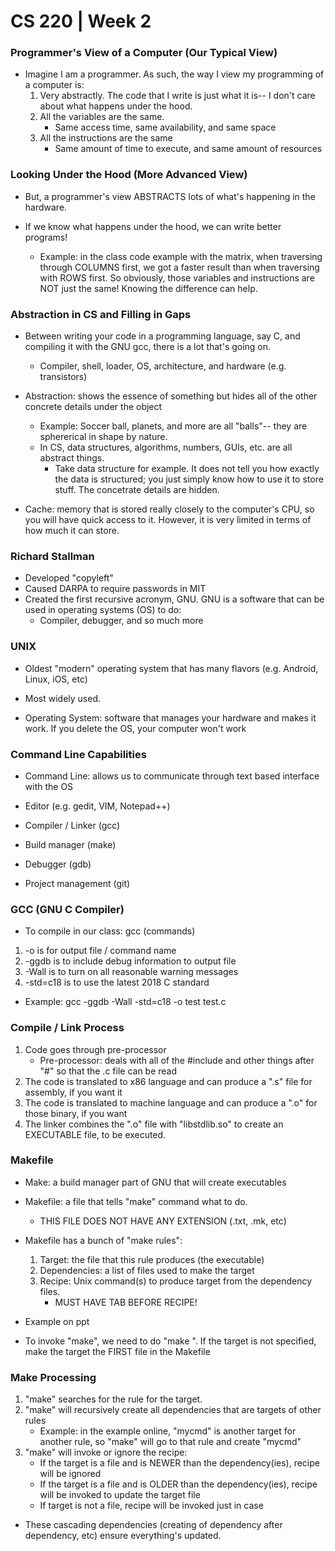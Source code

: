 # CS 220 | Week 2

### Programmer's View of a Computer (Our Typical View) 

- Imagine I am a programmer. As such, the way I view my programming of a computer is: 
    1. Very abstractly. The code that I write is just what it is-- I don't care about what happens under the hood. 
    2. All the variables are the same. 
        - Same access time, same availability, and same space 
    3. All the instructions are the same 
        - Same amount of time to execute, and same amount of resources

### Looking Under the Hood (More Advanced View)

- But, a programmer's view ABSTRACTS lots of what's happening in the hardware. 

- If we know what happens under the hood, we can write better programs! 
    - Example: in the class code example with the matrix, when traversing through COLUMNS first, we got a faster result than when traversing with ROWS first. So obviously, those variables and instructions are NOT just the same! Knowing the difference can help.

### Abstraction in CS and Filling in Gaps

- Between writing your code in a programming language, say C, and compiling it with the GNU gcc, there is a lot that's going on. 
    - Compiler, shell, loader, OS, architecture, and hardware (e.g. transistors) 

- Abstraction: shows the essence of something but hides all of the other concrete details under the object 
    - Example: Soccer ball, planets, and more are all "balls"-- they are sphererical in shape by nature. 
    - In CS, data structures, algorithms, numbers, GUIs, etc. are all abstract things. 
        - Take data structure for example. It does not tell you how exactly the data is structured; you just simply know how to use it to store stuff. The concetrate details are hidden. 

- Cache: memory that is stored really closely to the computer's CPU, so you will have quick access to it. However, it is very limited in terms of how much it can store. 


### Richard Stallman
- Developed "copyleft" 
- Caused DARPA to require passwords in MIT
- Created the first recursive acronym, GNU. GNU is a software that can be used in operating systems (OS) to do: 
    - Compiler, debugger, and so much more 

### UNIX
- Oldest "modern" operating system that has many flavors (e.g. Android, Linux, iOS, etc) 

- Most widely used.

- Operating System: software that manages your hardware and makes it work. If you delete the OS, your computer won't work

### Command Line Capabilities

- Command Line: allows us to communicate through text based interface with the OS 

- Editor (e.g. gedit, VIM, Notepad++)
- Compiler / Linker (gcc)
- Build manager (make) 
- Debugger (gdb)
- Project management (git)

### GCC (GNU C Compiler)
- To compile in our class: 
    gcc (commands) 

1. -o is for output file / command name
2. -ggdb is to include debug information to output file 
3. -Wall is to turn on all reasonable warning messages 
4. -std=c18 is to use the latest 2018 C standard 

- Example: gcc -ggdb -Wall -std=c18 -o test test.c 

### Compile / Link Process
1. Code goes through pre-processor
    - Pre-processor: deals with all of the #include and other things after "#" so that the .c file can be read 
2. The code is translated to x86 language and can produce a ".s" file for assembly, if you want it 
3. The code is translated to machine language and can produce a ".o" for those binary, if you want 
4. The linker combines the ".o" file with "libstdlib.so" to create an EXECUTABLE file, to be executed. 

### Makefile

- Make: a build manager part of GNU that will create executables

- Makefile: a file that tells "make" command what to do. 
    - THIS FILE DOES NOT HAVE ANY EXTENSION (.txt, .mk, etc)

- Makefile has a bunch of "make rules": 
    1. Target: the file that this rule produces (the executable)
    2. Dependencies: a list of files used to make the target 
    3. Recipe: Unix command(s) to produce target from the dependency files.
        - MUST HAVE TAB BEFORE RECIPE!

- Example on ppt

- To invoke "make", we need to do "make <target>". If the target is not specified, make the target the FIRST file in the Makefile

### Make Processing

1. "make" searches for the rule for the target. 
2. "make" will recursively create all dependencies that are targets of other rules 
    - Example: in the example online, "mycmd" is another target for another rule, so "make" will go to that rule and create "mycmd" 
3. "make" will invoke or ignore the recipe: 
    - If the target is a file and is NEWER than the dependency(ies), recipe will be ignored
    - If the target is a file and is OLDER than the dependency(ies), recipe will be invoked to update the target file 
    - If target is not a file, recipe will be invoked just in case

- These cascading dependencies (creating of dependency after dependency, etc) ensure everything's updated.

